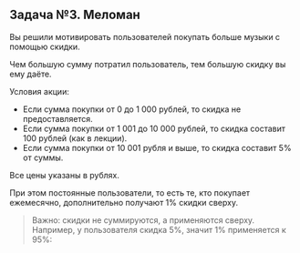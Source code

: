 ## Задача №3. Меломан

Вы решили мотивировать пользователей покупать больше музыки с помощью скидки.

Чем большую сумму потратил пользователь, тем большую скидку вы ему даёте.

Условия акции:

- Если сумма покупки от 0 до 1 000 рублей, то скидка не предоставляется.
- Если сумма покупки от 1 001 до 10 000 рублей, то скидка составит 100 рублей (как в лекции).
- Если сумма покупки от 10 001 рубля и выше, то скидка составит 5% от суммы.
  
Все цены указаны в рублях.

При этом постоянные пользователи, то есть те, кто покупает ежемесячно, дополнительно получают 1% скидки сверху.

>Важно: скидки не суммируются, а применяются сверху. Например, у пользователя скидка 5%, значит 1% применяется к 95%:
